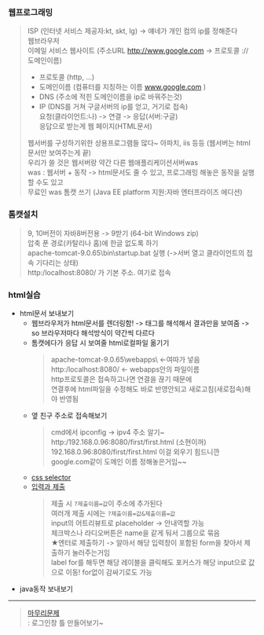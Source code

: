 ### 웹프로그래밍
> ISP (인터넷 서비스 제공자:kt, skt, lg) -> 얘네가 개인 컴의 ip를 정해준다  
> 웹브라우저  
> 이메일 서비스 웹사이트 (주소URL http://www.google.com -> 프로토콜 :// 도메인이름)  
> - 프로토콜 (http, ...)  
> - 도메인이름 (컴퓨터를 지칭하는 이름 www.google.com )  
> - DNS (주소에 적힌 도메인이름을 ip로 바꿔주는것)  
> - IP (DNS를 거쳐 구글서버의 ip를 얻고, 거기로 접속)  
> 요청(클라이언트:나) -> 연결 -> 응답(서버:구글)  
> 응답으로 받는게 웹 페이지(HTML문서)  
>   
> 웹서버를 구성하기위한 상용프로그램들 많다~ 아파치, iis 등등 (웹서버는 html문서만 보여주는게 끝)  
> 우리가 쓸 것은 웹서버랑 약간 다른 웹애플리케이션서버was  
> was : 웹서버 + 동작 -> html문서도 줄 수 있고, 프로그래밍 해놓은 동작을 실행할 수도 있고  
> 무료인 was 톰캣 쓰기 (Java EE platform 지원:자바 엔터프라이즈 에디션)  

### 톰캣설치
> 9, 10버전이 자바8버전용 -> 9받기 (64-bit Windows zip)  
> 압축 푼 경로(카탈리나 홈)에 한글 없도록 하기  
> apache-tomcat-9.0.65\bin\startup.bat 실행 (->서버 열고 클라이언트의 접속 기다리는 상태)  
> http:/localhost:8080/ 가 기본 주소. 여기로 접속  

### html실습
- html문서 보내보기
  - 웹브라우저가 html문서를 렌더링함! -> 태그를 해석해서 결과만을 보여줌 -> so 브라우저마다 해석방식이 약간씩 다르다
  - 톰캣에다가 응답 시 보여줄 html로컬파일 옮기기  
    > apache-tomcat-9.0.65\webapps\ <-여따가 넣음  
    > http:/localhost:8080/ <- webapps안의 파일이름  
    > http프로토콜은 접속하고나면 연결을 끊기 때문에  
    > 연결후에 html파일을 수정해도 바로 반영안되고 새로고침(새로접속)해야 반영됨  
  - 옆 친구 주소로 접속해보기  
    > cmd에서 ipconfig -> ipv4 주소 알기~  
    > http:/192.168.0.96:8080/first/first.html (소현이꺼)  
    > 192.168.0.96:8080/first/first.html 이걸 외우기 힘드니깐 google.com같이 도메인 이름 정해놓은거임~~  
  - [css selector](../220803/tag-practice.html)
  - [입력과 제출](../220803/inputtest.html)  
    > 제출 시 `?제출이름=값`이 주소에 추가된다  
    > 여러개 제출 시에는 `?제출이름=값&제출이름=값`  
    > input의 어트리뷰트로 placeholder -> 안내역할 가능  
    > 체크박스나 라디오버튼은 name을 같게 둬서 그룹으로 묶음  
    > ★엔터로 제출하기 -> 알아서 해당 입력창이 포함된 form을 찾아서 제출하기 눌러주는거임  
    > label for를 해두면 해당 레이블을 클릭해도 포커스가 해당 input으로 값으로 이동! for없이 감싸기로도 가능  
- java동작 보내보기

----
> [마무리문제](../220803/T0803.html)  
> : 로그인창 틀 만들어보기~  
